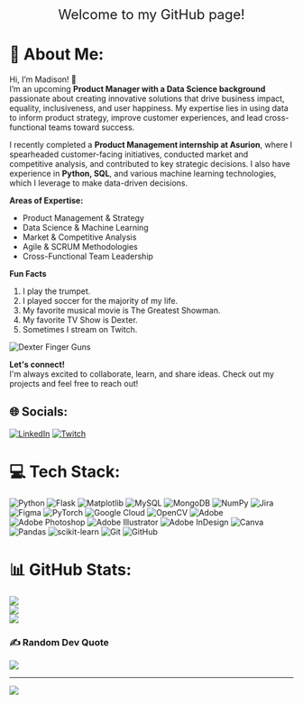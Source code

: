 <!-- Centered and Large Welcome Message -->
<p align="center">
  <span style="font-size: 24px;"> Welcome to my GitHub page!</span>
</p>


# 💫 About Me:
Hi, I’m Madison! 👋  
I’m an upcoming **Product Manager with a Data Science background** passionate about creating innovative solutions that drive business impact, equality, inclusiveness, and user happiness. My expertise lies in using data to inform product strategy, improve customer experiences, and lead cross-functional teams toward success.

I recently completed a **Product Management internship at Asurion**, where I spearheaded customer-facing initiatives, conducted market and competitive analysis, and contributed to key strategic decisions. I also have experience in **Python, SQL**, and various machine learning technologies, which I leverage to make data-driven decisions.

**Areas of Expertise:**  
- Product Management & Strategy  
- Data Science & Machine Learning  
- Market & Competitive Analysis  
- Agile & SCRUM Methodologies  
- Cross-Functional Team Leadership

**Fun Facts**
1. I play the trumpet.
2. I played soccer for the majority of my life.
3. My favorite musical movie is The Greatest Showman.
4. My favorite TV Show is Dexter.
5. Sometimes I stream on Twitch.
   
![Dexter Finger Guns](https://tenor.com/view/finger-guns-dexter-dexter-morgan-michael-c-hall-gif-3561803.gif)


**Let's connect!**  
I'm always excited to collaborate, learn, and share ideas. Check out my projects and feel free to reach out!


## 🌐 Socials:
[![LinkedIn](https://img.shields.io/badge/LinkedIn-%230077B5.svg?logo=linkedin&logoColor=white)](https://linkedin.com/in/https://www.linkedin.com/in/madison-elizabeth-jones/) [![Twitch](https://img.shields.io/badge/Twitch-%239146FF.svg?logo=Twitch&logoColor=white)](https://twitch.tv/NexoticDex) 

# 💻 Tech Stack:
![Python](https://img.shields.io/badge/python-3670A0?style=for-the-badge&logo=python&logoColor=ffdd54) ![Flask](https://img.shields.io/badge/flask-%23000.svg?style=for-the-badge&logo=flask&logoColor=white) ![Matplotlib](https://img.shields.io/badge/Matplotlib-%23ffffff.svg?style=for-the-badge&logo=Matplotlib&logoColor=black) ![MySQL](https://img.shields.io/badge/mysql-4479A1.svg?style=for-the-badge&logo=mysql&logoColor=white) ![MongoDB](https://img.shields.io/badge/MongoDB-%234ea94b.svg?style=for-the-badge&logo=mongodb&logoColor=white) ![NumPy](https://img.shields.io/badge/numpy-%23013243.svg?style=for-the-badge&logo=numpy&logoColor=white) ![Jira](https://img.shields.io/badge/jira-%230A0FFF.svg?style=for-the-badge&logo=jira&logoColor=white) ![Figma](https://img.shields.io/badge/figma-%23F24E1E.svg?style=for-the-badge&logo=figma&logoColor=white) ![PyTorch](https://img.shields.io/badge/PyTorch-%23EE4C2C.svg?style=for-the-badge&logo=PyTorch&logoColor=white) ![Google Cloud](https://img.shields.io/badge/GoogleCloud-%234285F4.svg?style=for-the-badge&logo=google-cloud&logoColor=white) ![OpenCV](https://img.shields.io/badge/opencv-%23white.svg?style=for-the-badge&logo=opencv&logoColor=white) ![Adobe](https://img.shields.io/badge/adobe-%23FF0000.svg?style=for-the-badge&logo=adobe&logoColor=white) ![Adobe Photoshop](https://img.shields.io/badge/adobe%20photoshop-%2331A8FF.svg?style=for-the-badge&logo=adobe%20photoshop&logoColor=white) ![Adobe Illustrator](https://img.shields.io/badge/adobe%20illustrator-%23FF9A00.svg?style=for-the-badge&logo=adobe%20illustrator&logoColor=white) ![Adobe InDesign](https://img.shields.io/badge/Adobe%20InDesign-49021F?style=for-the-badge&logo=adobeindesign&logoColor=FF3366) ![Canva](https://img.shields.io/badge/Canva-%2300C4CC.svg?style=for-the-badge&logo=Canva&logoColor=white) ![Pandas](https://img.shields.io/badge/pandas-%23150458.svg?style=for-the-badge&logo=pandas&logoColor=white) ![scikit-learn](https://img.shields.io/badge/scikit--learn-%23F7931E.svg?style=for-the-badge&logo=scikit-learn&logoColor=white) ![Git](https://img.shields.io/badge/git-%23F05033.svg?style=for-the-badge&logo=git&logoColor=white) ![GitHub](https://img.shields.io/badge/github-%23121011.svg?style=for-the-badge&logo=github&logoColor=white)
# 📊 GitHub Stats:
![](https://github-readme-stats.vercel.app/api?username=maddij123&theme=dark&hide_border=false&include_all_commits=true&count_private=false)<br/>
![](https://github-readme-streak-stats.herokuapp.com/?user=maddij123&theme=dark&hide_border=false)<br/>
![](https://github-readme-stats.vercel.app/api/top-langs/?username=maddij123&theme=dark&hide_border=false&include_all_commits=true&count_private=false&layout=compact)

### ✍️ Random Dev Quote
![](https://quotes-github-readme.vercel.app/api?type=vetical&theme=radical)

---
[![](https://visitcount.itsvg.in/api?id=maddij123&icon=4&color=11)](https://visitcount.itsvg.in)

